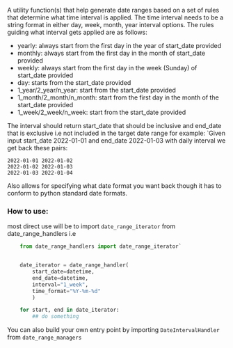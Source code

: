 
A utility function(s) that help generate date ranges based on a set of rules that determine what time interval is applied.
The time interval needs to be a string format in either day, week, month, year interval options.
The rules guiding what interval gets applied are as follows:


- yearly: always start from the first day in the year of start_date provided
- monthly: always start from the first day in the month of start_date provided
- weekly: always start from the first day in the week (Sunday) of start_date provided
- day: starts from the start_date provided
- 1_year/2_year/n_year: start from the  start_date provided
- 1_month/2_month/n_month: start from the first day in the month of the start_date provided
- 1_week/2_week/n_week: start from the start_date provided


The interval should return start_date  that should be inclusive and end_date that is exclusive i.e not included in the target date range for example:
`Given input start_date 2022-01-01 and end_date 2022-01-03 with daily interval we get back these pairs:

```
2022-01-01 2022-01-02
2022-01-02 2022-01-03
2022-01-03 2022-01-04
```
Also allows for specifying what date format you want back though it has to conform to python standard date formats.

### How to use:
most direct use will be to import `date_range_iterator` from date_range_handlers i.e
```python
    from date_range_handlers import date_range_iterator`


    date_iterator = date_range_handler(
        start_date=datetime, 
        end_date=datetime, 
        interval="1_week", 
        time_format="%Y-%m-%d"
        )

    for start, end in date_iterator:
        ## do something  
```

You can also build your own entry point by importing `DateIntervalHandler` from `date_range_managers`

